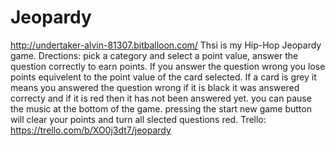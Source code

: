 # Jeopardy
http://undertaker-alvin-81307.bitballoon.com/
Thsi is my Hip-Hop Jeopardy game.
Drections: pick a category and select a point value,
answer the question correctly to earn points.
If you answer the question wrong you lose points equivelent
to the point value of the card selected.
If a card is grey it means you answered the question wrong
if it is black it was answered correcty and 
if it is red then it has not been answered yet.
you can pause the music at the bottom of the game.
pressing the start new game button will clear your points
and turn all slected questions red.
Trello: https://trello.com/b/XO0j3dt7/jeopardy
